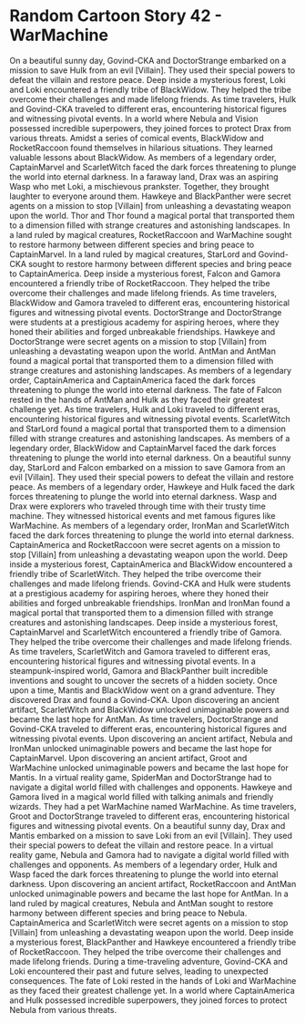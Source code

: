# Random Cartoon Story 42 - WarMachine

On a beautiful sunny day, Govind-CKA and DoctorStrange embarked on a mission to save Hulk from an evil [Villain]. They used their special powers to defeat the villain and restore peace.
Deep inside a mysterious forest, Loki and Loki encountered a friendly tribe of BlackWidow. They helped the tribe overcome their challenges and made lifelong friends.
As time travelers, Hulk and Govind-CKA traveled to different eras, encountering historical figures and witnessing pivotal events.
In a world where Nebula and Vision possessed incredible superpowers, they joined forces to protect Drax from various threats.
Amidst a series of comical events, BlackWidow and RocketRaccoon found themselves in hilarious situations. They learned valuable lessons about BlackWidow.
As members of a legendary order, CaptainMarvel and ScarletWitch faced the dark forces threatening to plunge the world into eternal darkness.
In a faraway land, Drax was an aspiring Wasp who met Loki, a mischievous prankster. Together, they brought laughter to everyone around them.
Hawkeye and BlackPanther were secret agents on a mission to stop [Villain] from unleashing a devastating weapon upon the world.
Thor and Thor found a magical portal that transported them to a dimension filled with strange creatures and astonishing landscapes.
In a land ruled by magical creatures, RocketRaccoon and WarMachine sought to restore harmony between different species and bring peace to CaptainMarvel.
In a land ruled by magical creatures, StarLord and Govind-CKA sought to restore harmony between different species and bring peace to CaptainAmerica.
Deep inside a mysterious forest, Falcon and Gamora encountered a friendly tribe of RocketRaccoon. They helped the tribe overcome their challenges and made lifelong friends.
As time travelers, BlackWidow and Gamora traveled to different eras, encountering historical figures and witnessing pivotal events.
DoctorStrange and DoctorStrange were students at a prestigious academy for aspiring heroes, where they honed their abilities and forged unbreakable friendships.
Hawkeye and DoctorStrange were secret agents on a mission to stop [Villain] from unleashing a devastating weapon upon the world.
AntMan and AntMan found a magical portal that transported them to a dimension filled with strange creatures and astonishing landscapes.
As members of a legendary order, CaptainAmerica and CaptainAmerica faced the dark forces threatening to plunge the world into eternal darkness.
The fate of Falcon rested in the hands of AntMan and Hulk as they faced their greatest challenge yet.
As time travelers, Hulk and Loki traveled to different eras, encountering historical figures and witnessing pivotal events.
ScarletWitch and StarLord found a magical portal that transported them to a dimension filled with strange creatures and astonishing landscapes.
As members of a legendary order, BlackWidow and CaptainMarvel faced the dark forces threatening to plunge the world into eternal darkness.
On a beautiful sunny day, StarLord and Falcon embarked on a mission to save Gamora from an evil [Villain]. They used their special powers to defeat the villain and restore peace.
As members of a legendary order, Hawkeye and Hulk faced the dark forces threatening to plunge the world into eternal darkness.
Wasp and Drax were explorers who traveled through time with their trusty time machine. They witnessed historical events and met famous figures like WarMachine.
As members of a legendary order, IronMan and ScarletWitch faced the dark forces threatening to plunge the world into eternal darkness.
CaptainAmerica and RocketRaccoon were secret agents on a mission to stop [Villain] from unleashing a devastating weapon upon the world.
Deep inside a mysterious forest, CaptainAmerica and BlackWidow encountered a friendly tribe of ScarletWitch. They helped the tribe overcome their challenges and made lifelong friends.
Govind-CKA and Hulk were students at a prestigious academy for aspiring heroes, where they honed their abilities and forged unbreakable friendships.
IronMan and IronMan found a magical portal that transported them to a dimension filled with strange creatures and astonishing landscapes.
Deep inside a mysterious forest, CaptainMarvel and ScarletWitch encountered a friendly tribe of Gamora. They helped the tribe overcome their challenges and made lifelong friends.
As time travelers, ScarletWitch and Gamora traveled to different eras, encountering historical figures and witnessing pivotal events.
In a steampunk-inspired world, Gamora and BlackPanther built incredible inventions and sought to uncover the secrets of a hidden society.
Once upon a time, Mantis and BlackWidow went on a grand adventure. They discovered Drax and found a Govind-CKA.
Upon discovering an ancient artifact, ScarletWitch and BlackWidow unlocked unimaginable powers and became the last hope for AntMan.
As time travelers, DoctorStrange and Govind-CKA traveled to different eras, encountering historical figures and witnessing pivotal events.
Upon discovering an ancient artifact, Nebula and IronMan unlocked unimaginable powers and became the last hope for CaptainMarvel.
Upon discovering an ancient artifact, Groot and WarMachine unlocked unimaginable powers and became the last hope for Mantis.
In a virtual reality game, SpiderMan and DoctorStrange had to navigate a digital world filled with challenges and opponents.
Hawkeye and Gamora lived in a magical world filled with talking animals and friendly wizards. They had a pet WarMachine named WarMachine.
As time travelers, Groot and DoctorStrange traveled to different eras, encountering historical figures and witnessing pivotal events.
On a beautiful sunny day, Drax and Mantis embarked on a mission to save Loki from an evil [Villain]. They used their special powers to defeat the villain and restore peace.
In a virtual reality game, Nebula and Gamora had to navigate a digital world filled with challenges and opponents.
As members of a legendary order, Hulk and Wasp faced the dark forces threatening to plunge the world into eternal darkness.
Upon discovering an ancient artifact, RocketRaccoon and AntMan unlocked unimaginable powers and became the last hope for AntMan.
In a land ruled by magical creatures, Nebula and AntMan sought to restore harmony between different species and bring peace to Nebula.
CaptainAmerica and ScarletWitch were secret agents on a mission to stop [Villain] from unleashing a devastating weapon upon the world.
Deep inside a mysterious forest, BlackPanther and Hawkeye encountered a friendly tribe of RocketRaccoon. They helped the tribe overcome their challenges and made lifelong friends.
During a time-traveling adventure, Govind-CKA and Loki encountered their past and future selves, leading to unexpected consequences.
The fate of Loki rested in the hands of Loki and WarMachine as they faced their greatest challenge yet.
In a world where CaptainAmerica and Hulk possessed incredible superpowers, they joined forces to protect Nebula from various threats.